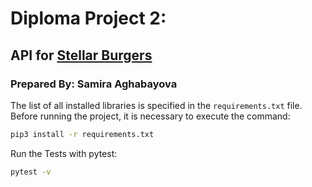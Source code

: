 # Diploma Project 2:
## API for [Stellar Burgers](https://stellarburgers.nomoreparties.site/)
### Prepared By: Samira Aghabayova




The list of all installed libraries is specified in the `requirements.txt` file.  
Before running the project, it is necessary to execute the command:

```bash
pip3 install -r requirements.txt
```
Run the Tests with pytest:
```bash
pytest -v
```